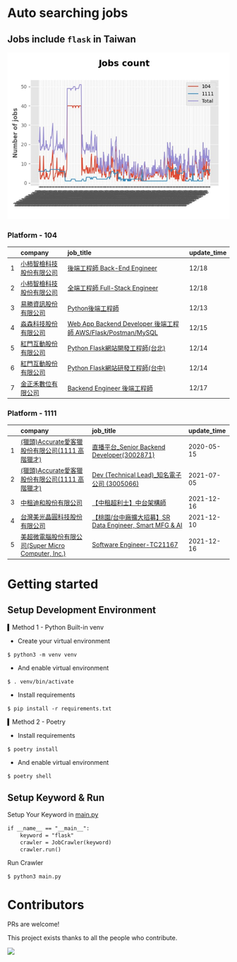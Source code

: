 # Auto searching jobs

## Jobs include `flask` in Taiwan 

 ![image](./doc/plot_img.jpg)


### Platform - 104


|    | company                                                                              | job_title                                                                                                                | update_time   |
|---:|:-------------------------------------------------------------------------------------|:-------------------------------------------------------------------------------------------------------------------------|:--------------|
|  1 | [小柿智檢科技股份有限公司](https://www.104.com.tw/company/1a2x6bl77l?jobsource=jolist_b_date)    | [後端工程師 Back-End Engineer](https://www.104.com.tw/job/71bmd?jobsource=jolist_b_date)                                      | 12/18         |
|  2 | [小柿智檢科技股份有限公司](https://www.104.com.tw/company/1a2x6bl77l?jobsource=jolist_b_date)    | [全端工程師 Full-Stack Engineer](https://www.104.com.tw/job/71bmz?jobsource=jolist_b_date)                                    | 12/18         |
|  3 | [易勝資訊股份有限公司](https://www.104.com.tw/company/1a2x6bj8og?jobsource=jolist_d_relevance) | [Python後端工程師](https://www.104.com.tw/job/76vbt?jobsource=jolist_d_relevance)                                             | 12/13         |
|  4 | [淼森科技股份有限公司](https://www.104.com.tw/company/1a2x6blm7t?jobsource=jolist_d_relevance) | [Web App Backend Developer 後端工程師 AWS/Flask/Postman/MySQL](https://www.104.com.tw/job/7a7i3?jobsource=jolist_d_relevance) | 12/15         |
|  5 | [紅門互動股份有限公司](https://www.104.com.tw/company/oh4m67k?jobsource=jolist_d_relevance)    | [Python Flask網站開發工程師(台北)](https://www.104.com.tw/job/6xtfl?jobsource=jolist_d_relevance)                                 | 12/14         |
|  6 | [紅門互動股份有限公司](https://www.104.com.tw/company/oh4m67k?jobsource=jolist_d_relevance)    | [Python Flask網站研發工程師(台中)](https://www.104.com.tw/job/6kf9h?jobsource=jolist_d_relevance)                                 | 12/14         |
|  7 | [金正禾數位有限公司](https://www.104.com.tw/company/1a2x6bl4su?jobsource=jolist_b_date)       | [Backend Engineer 後端工程師](https://www.104.com.tw/job/720ep?jobsource=jolist_b_date)                                       | 12/17         |

### Platform - 1111


|    | company                                                                          | job_title                                                                             | update_time   |
|---:|:---------------------------------------------------------------------------------|:--------------------------------------------------------------------------------------|:--------------|
|  1 | [(獵頭)Accurate愛客獵股份有限公司(1111 高階獵才)](https://www.1111.com.tw/corp/69647966/)       | [直播平台_Senior Backend Developer(3002871)](https://www.1111.com.tw/job/85960420/)       | 2020-05-15    |
|  2 | [(獵頭)Accurate愛客獵股份有限公司(1111 高階獵才)](https://www.1111.com.tw/corp/69647966/)       | [Dev (Technical Lead)_知名電子公司 (3005066)](https://www.1111.com.tw/job/97459998/)        | 2021-07-05    |
|  3 | [中租迪和股份有限公司](https://www.1111.com.tw/corp/2850037/)                              | [【中租超利士】中台架構師](https://www.1111.com.tw/job/97507405/)                                 | 2021-12-16    |
|  4 | [台灣美光晶圓科技股份有限公司](https://www.1111.com.tw/corp/9622349/)                          | [【桃園/台中廠擴大招募】SR Data Engineer, Smart MFG & AI](https://www.1111.com.tw/job/97430508/) | 2021-12-10    |
|  5 | [美超微電腦股份有限公司(Super Micro Computer, Inc.)](https://www.1111.com.tw/corp/9530088/) | [Software Engineer-TC21167](https://www.1111.com.tw/job/98544764/)                    | 2021-12-16    |



# Getting started
## Setup Development Environment
▍Method 1 - Python Built-in venv

- Create your virtual environment
```
$ python3 -m venv venv
```
- And enable virtual environment
```
$ . venv/bin/activate
```
- Install requirements
```
$ pip install -r requirements.txt 
```

▍Method 2 - Poetry
- Install requirements
```
$ poetry install
```
- And enable virtual environment
```
$ poetry shell
```

## Setup Keyword & Run

Setup Your Keyword in [main.py](./main.py#L88)
```
if __name__ == "__main__":
    keyword = "flask"
    crawler = JobCrawler(keyword)
    crawler.run()
```

Run Crawler
```
$ python3 main.py
```

# Contributors
PRs are welcome!

This project exists thanks to all the people who contribute.

<a href="https://github.com/hsuanchi/auto-search-flask-job/graphs/contributors">
  <img src="https://contrib.rocks/image?repo=hsuanchi/auto-search-flask-job"/>
</a>

